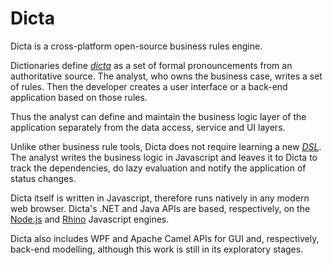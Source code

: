 # Dicta

Dicta is a cross-platform open-source business rules engine.

Dictionaries define [*dicta*](https://www.google.com/search?q=dictum) as a set of formal pronouncements from an authoritative source. The analyst, who owns the business case, writes a set of rules. Then the developer creates a user interface or a back-end application based on those rules.

Thus the analyst can define and maintain the business logic layer of the application separately from the data access, service and UI layers.

Unlike other business rule tools, Dicta does not require learning a new [*DSL*](https://www.google.com/search?q=domain-specific+language). The analyst writes the business logic in Javascript and leaves it to Dicta to track the dependencies, do lazy evaluation and notify the application of status changes.

Dicta itself is written in Javascript, therefore runs natively in any modern web browser. Dicta's .NET and Java APIs are based, respectively, on the [Node.js](http://nodejs.org/) and [Rhino](https://developer.mozilla.org/en-US/docs/Mozilla/Projects/Rhino) Javascript engines.

Dicta also includes WPF and Apache Camel APIs for GUI and, respectively, back-end modelling, although this work is still in its exploratory stages.

